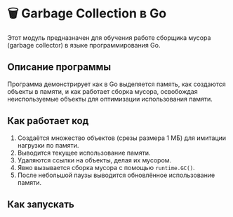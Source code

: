# 🗑️ Garbage Collection в Go

Этот модуль предназначен для обучения работе сборщика мусора (garbage collector) в языке программирования Go.

## Описание программы

Программа демонстрирует как в Go выделяется память, как создаются объекты в памяти, и как работает сборка мусора, освобождая неиспользуемые объекты для оптимизации использования памяти.

## Как работает код

1. Создаётся множество объектов (срезы размера 1 МБ) для имитации нагрузки по памяти.
2. Выводится текущее использование памяти.
3. Удаляются ссылки на объекты, делая их мусором.
4. Явно вызывается сборка мусора с помощью `runtime.GC()`.
5. После небольшой паузы выводится обновлённое использование памяти.

## Как запускать

